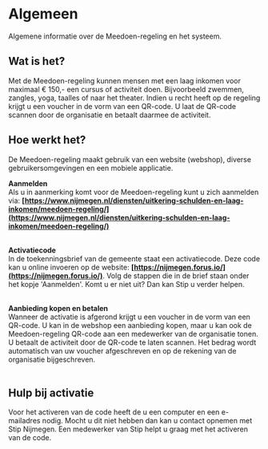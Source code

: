 # Algemeen

Algemene informatie over de Meedoen-regeling en het systeem.

## Wat is het?
Met de Meedoen-regeling kunnen mensen met een laag inkomen voor maximaal € 150,- een cursus of activiteit doen. Bijvoorbeeld zwemmen, zangles, yoga, taalles of naar het theater. Indien u recht heeft op de regeling krijgt u een voucher in de vorm van een QR-code. U laat de QR-code scannen door de organisatie en betaalt daarmee de activiteit.

## Hoe werkt het?
De Meedoen-regeling maakt gebruik van een website (webshop), diverse gebruikersomgevingen en een mobiele applicatie.
&nbsp;

**Aanmelden** <br />
Als u in aanmerking komt voor de Meedoen-regeling kunt u zich aanmelden via: **[https://www.nijmegen.nl/diensten/uitkering-schulden-en-laag-inkomen/meedoen-regeling/](https://www.nijmegen.nl/diensten/uitkering-schulden-en-laag-inkomen/meedoen-regeling/)**
<br />&nbsp;

**Activatiecode** <br />
In de toekenningsbrief van de gemeente staat een activatiecode. Deze code kan u online invoeren op de website: **[https://nijmegen.forus.io/](https://nijmegen.forus.io/)**. Volg de stappen die in de brief staan onder het kopje 'Aanmelden'. Komt u er niet uit? Dan kan Stip u verder helpen.
<br />&nbsp;

**Aanbieding kopen en betalen** <br />
Wanneer de activatie is afgerond krijgt u een voucher in de vorm van een QR-code.
U kan in de webshop een aanbieding kopen, maar u kan ook de Meedoen-regeling QR-code aan een medewerker van de organisatie tonen. U betaalt de activiteit door de QR-code te laten scannen. Het bedrag wordt automatisch van uw voucher afgeschreven en op de rekening van de organisatie bijgeschreven.
<br />&nbsp;

## Hulp bij activatie
Voor het activeren van de code heeft de u een computer en een e-mailadres nodig. Mocht u dit niet hebben dan kan u contact opnemen met Stip Nijmegen. Een medewerker van Stip helpt u graag met het activeren van de code.
